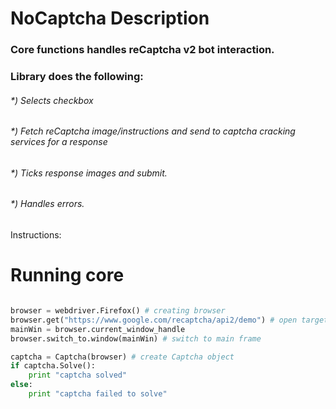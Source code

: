 # NoCaptcha Description
### Core functions handles reCaptcha v2 bot interaction. 
### Library does the following:

###### *) Selects checkbox 
###### *) Fetch reCaptcha image/instructions and send to captcha cracking services for a response
###### *) Ticks response images and submit.
###### *) Handles errors.



Instructions: 

# Running core
```python

browser = webdriver.Firefox() # creating browser
browser.get("https://www.google.com/recaptcha/api2/demo") # open target page
mainWin = browser.current_window_handle 
browser.switch_to.window(mainWin) # switch to main frame

captcha = Captcha(browser) # create Captcha object
if captcha.Solve():
    print "captcha solved"
else:
    print "captcha failed to solve"

```
